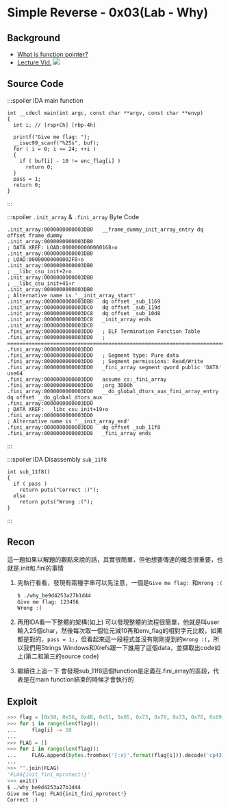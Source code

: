 # Simple Reverse - 0x03(Lab - Why)
## Background
* [What is function pointer?](https://chenhh.gitbooks.io/parallel_processing/content/cython/function_pointer.html)
* [Lecture Vid.](https://www.youtube.com/live/IJlYPH1ljIY?feature=share&t=9587)
![](https://hackmd.io/_uploads/BJlVKMiO2.png)

## Source Code
:::spoiler IDA main function
```
int __cdecl main(int argc, const char **argv, const char **envp)
{
  int i; // [rsp+Ch] [rbp-4h]

  printf("Give me flag: ");
  __isoc99_scanf("%25s", buf);
  for ( i = 0; i <= 24; ++i )
  {
    if ( buf[i] - 10 != enc_flag[i] )
      return 0;
  }
  pass = 1;
  return 0;
}
```
:::

:::spoiler `.init_array` & `.fini_array` Byte Code
```
.init_array:0000000000003DB0   __frame_dummy_init_array_entry dq offset frame_dummy
.init_array:0000000000003DB0                                           ; DATA XREF: LOAD:0000000000000168↑o
.init_array:0000000000003DB0                                           ; LOAD:00000000000002F0↑o
.init_array:0000000000003DB0                                           ; __libc_csu_init+2↑o
.init_array:0000000000003DB0                                           ; __libc_csu_init+41↑r
.init_array:0000000000003DB0                                           ; Alternative name is '__init_array_start'
.init_array:0000000000003DB8   dq offset _sub_1169
.init_array:0000000000003DC0   dq offset _sub_119d
.init_array:0000000000003DC8   dq offset _sub_10d8
.init_array:0000000000003DC8   _init_array ends
.init_array:0000000000003DC8
.fini_array:0000000000003DD0   ; ELF Termination Function Table
.fini_array:0000000000003DD0   ; ===========================================================================
.fini_array:0000000000003DD0
.fini_array:0000000000003DD0   ; Segment type: Pure data
.fini_array:0000000000003DD0   ; Segment permissions: Read/Write
.fini_array:0000000000003DD0   _fini_array segment qword public 'DATA' use64
.fini_array:0000000000003DD0   assume cs:_fini_array
.fini_array:0000000000003DD0   ;org 3DD0h
.fini_array:0000000000003DD0   __do_global_dtors_aux_fini_array_entry dq offset __do_global_dtors_aux
.fini_array:0000000000003DD0                                           ; DATA XREF: __libc_csu_init+19↑o
.fini_array:0000000000003DD0                                           ; Alternative name is '__init_array_end'
.fini_array:0000000000003DD8   dq offset _sub_11f8
.fini_array:0000000000003DD8   _fini_array ends
```
:::

:::spoiler IDA Disassembly `sub_11f8`
```
int sub_11f8()
{
  if ( pass )
    return puts("Correct :)");
  else
    return puts("Wrong :(");
}
```
:::
## Recon
這一題如果以解題的觀點來說的話，其實很簡單，但他想要傳達的概念很重要，也就是.init和.fini的事情
1. 先執行看看，發現有兩種字串可以先注意，一個是`Give me flag: `和`Wrong :(`
    ```bash
    $ ./why_be9d4253a27b1d44
    Give me flag: 123456
    Wrong :(
    ```

2. 再用IDA看一下整體的架構(如上)
可以發現整體的流程很簡單，他就是叫user輸入25個char，然後每次取一個位元減10再和env_flag的相對字元比較，如果都是對的，`pass = 1;`，但看起來這一段程式並沒有剛剛提到的`Wrong :(`，所以我們用Strings Windows和Xrefs跟一下誰用了這個data，並擷取出code如上(第二和第三的source code)

3. 繼續往上追一下
會發現sub_11f8這個function是定義在.fini_array的區段，代表是在main function結束的時候才會執行的

## Exploit
```python
>>> flag = [0x50, 0x56, 0x4B, 0x51, 0x85, 0x73, 0x78, 0x73, 0x7E, 0x69, 0x70, 0x73, 0x78, 0x73, 0x69, 0x77, 0x7A, 0x7C, 0x79, 0x7E, 0x6F, 0x6D, 0x7E, 0x2B, 0x87]
>>> for i in range(len(flag)):
...     flag[i] -= 10
...
>>> FLAG = []
>>> for i in range(len(flag)):
...     FLAG.append(bytes.fromhex('{:x}'.format(flag[i])).decode('cp437'))
...
>>> "".join(FLAG)
'FLAG{init_fini_mprotect!}'
>>> exit()
$ ./why_be9d4253a27b1d44
Give me flag: FLAG{init_fini_mprotect!}
Correct :)
```